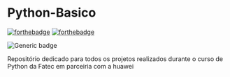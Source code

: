 # Python-Basico 
[![forthebadge](http://forthebadge.com/images/badges/made-with-python.svg)](http://forthebadge.com) 
[![forthebadge](https://forthebadge.com/images/badges/powered-by-coffee.svg)](https://forthebadge.com)

![![Generic badge](https://img.shields.io/badge/<Python>-<3.13.0>-<green>.svg)](https://shields.io/)

Repositório dedicado para todos os projetos realizados durante o curso de Python da Fatec em parceiria com a huawei
